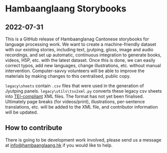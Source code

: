 # Hambaanglaang Storybooks

## 2022-07-31

This is a GitHub release of Hambaanglanag Cantonese storybooks for language processing work. We want to create a machine-friendly dataset with our existing stories, including text, jyutping, gloss, image and audio recordings, and set up automatic, continuous integration to generate books, videos, H5P, etc. with the latest dataset. Once this is done, we can easily correct typos, add new languages, change illustrations, etc. without manual intervention. Computer-savvy volunteers will be able to improve the materials by making changes to this centralised, public copy.

`legacy\sheets` contain `.csv` files that were used in the generation of Jyutping panels. 
`legacy\utils\tsv2xml.py` converts these legacy csv sheets into [TEI-compliant](https://tei-c.org) XML files. The format has not yet been finalised. Ultimately page breaks (for videos/print), illustrations, per-sentence translations, etc. will be added to the XML file, and contributor information will be updated.

## How to contribute
There is going to be development work involved, please send us a message at info@hambaanglaang.hk if you would like to help.
